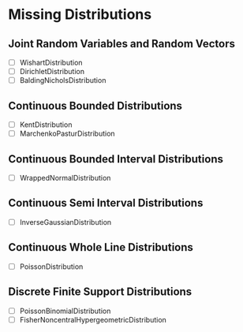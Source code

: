 # Missing Distributions

## Joint Random Variables and Random Vectors

- [ ] WishartDistribution
- [ ] DirichletDistribution
- [ ] BaldingNicholsDistribution

## Continuous Bounded Distributions

- [ ] KentDistribution
- [ ] MarchenkoPasturDistribution

## Continuous Bounded Interval Distributions

- [ ] WrappedNormalDistribution

## Continuous Semi Interval Distributions

- [ ] InverseGaussianDistribution

## Continuous Whole Line Distributions

- [ ] PoissonDistribution

## Discrete Finite Support Distributions

- [ ] PoissonBinomialDistribution
- [ ] FisherNoncentralHypergeometricDistribution

